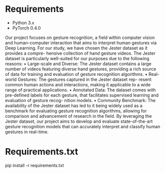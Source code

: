 
# Requirements

- Python 3.x
- PyTorch 0.4.0

Our project focuses on gesture recognition, a field within computer vision and
human-computer interaction that aims to interpret human gestures via Deep
Learning.
For our study, we have chosen the Jester dataset as it provides a compre-
hensive collection of hand gesture videos. The Jester dataset is particularly
well-suited for our purposes due to the following reasons:
• Large-scale and Diverse: The Jester dataset contains a large number
of videos featuring diverse hand gestures, providing a rich source of data
for training and evaluation of gesture recognition algorithms.
• Real-world Gestures: The gestures captured in the Jester dataset rep-
resent common human actions and interactions, making it applicable to a
wide range of practical applications.
• Annotated Data: The dataset comes with pre-defined labels for each
gesture, that facilitates supervised learning and evaluation of gesture recog-
nition models.
• Community Benchmark: The availability of the Jester dataset has led
to it being widely used as a benchmark for evaluating gesture recognition
algorithms, allowing for comparison and advancement of research in the
field.
By leveraging the Jester dataset, our project aims to develop and evaluate
state-of-the-art gesture recognition models that can accurately interpret and
classify human gestures in real-time.


# Requirements.txt

pip install -r requirements.txt
